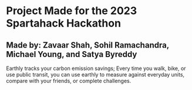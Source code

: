 # Project Made for the 2023 Spartahack Hackathon 

## Made by: Zavaar Shah, Sohil Ramachandra, Michael Young, and Satya Byreddy

Earthly tracks your carbon emission savings; Every time you walk, bike, or use public transit, you can use earthly to measure against everyday units, compare with your friends, or complete challenges.

